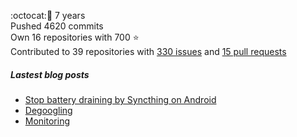 :octocat::birthday: 7 years  
Pushed 4620 commits  
Own 16 repositories with 700 :star:  
Contributed to 39 repositories with [330 issues](https://github.com/issues?q=is%3Aissue+author%3Aeoli3n) and [15 pull requests](https://github.com/pulls?q=is%3Apr+author%3Aeoli3n+)

##### Lastest blog posts
- [Stop battery draining by Syncthing on Android](https://eoli3n.github.io/2021/12/29/syncthing-battery-draining.html)
- [Degoogling](https://eoli3n.github.io/2021/12/21/degoogling-android.html)
- [Monitoring](https://eoli3n.github.io/2021/12/10/monitoring.html)
